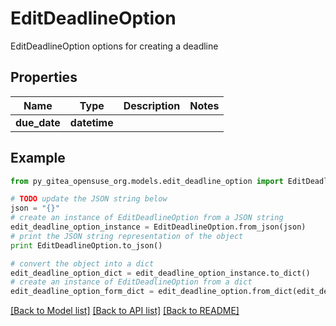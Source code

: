 # EditDeadlineOption

EditDeadlineOption options for creating a deadline

## Properties
Name | Type | Description | Notes
------------ | ------------- | ------------- | -------------
**due_date** | **datetime** |  | 

## Example

```python
from py_gitea_opensuse_org.models.edit_deadline_option import EditDeadlineOption

# TODO update the JSON string below
json = "{}"
# create an instance of EditDeadlineOption from a JSON string
edit_deadline_option_instance = EditDeadlineOption.from_json(json)
# print the JSON string representation of the object
print EditDeadlineOption.to_json()

# convert the object into a dict
edit_deadline_option_dict = edit_deadline_option_instance.to_dict()
# create an instance of EditDeadlineOption from a dict
edit_deadline_option_form_dict = edit_deadline_option.from_dict(edit_deadline_option_dict)
```
[[Back to Model list]](../README.md#documentation-for-models) [[Back to API list]](../README.md#documentation-for-api-endpoints) [[Back to README]](../README.md)


